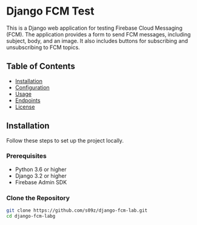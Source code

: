 # Django FCM Test

This is a Django web application for testing Firebase Cloud Messaging (FCM). The application provides a form to send FCM messages, including subject, body, and an image. It also includes buttons for subscribing and unsubscribing to FCM topics.

## Table of Contents

- [Installation](#installation)
- [Configuration](#configuration)
- [Usage](#usage)
- [Endpoints](#endpoints)
- [License](#license)

## Installation

Follow these steps to set up the project locally.

### Prerequisites

- Python 3.6 or higher
- Django 3.2 or higher
- Firebase Admin SDK

### Clone the Repository

```bash
git clone https://github.com/s09z/django-fcm-lab.git
cd django-fcm-labg
